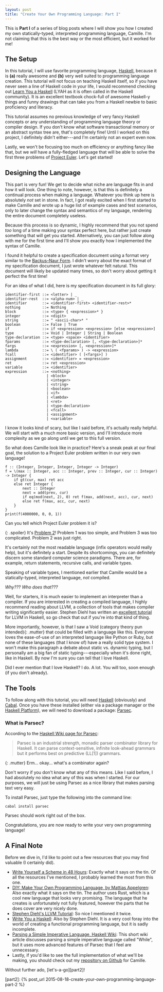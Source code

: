 ```yaml
---
layout: post
title: "Create Your Own Programming Language: Part I"
---
```


This is **Part I** of a series of blog posts where I will show you how I created
my own statically-typed, interpreted programming language, Camille. I'm not
claiming that this is the best way or the most efficient, but it worked for me!

## The Setup

In this tutorial, I will use favorite programming language, [Haskell][haskell],
because it is **(a)** really awesome and **(b)** very well suited to programming
language creation. This tutorial will not focus on teaching Haskell itself, so
if you have never seen a line of Haskell code in your life, I would recommend
checking out [Learn You a Haskell][lyah] (LYAH as it is often called in the
Haskell community). It is an excellent textbook chock-full of awesome Haskell-y
things and funny drawings that can take you from a Haskell newbie to basic
proficiency and literacy.

This tutorial assumes no previous knowledge of very fancy Haskell concepts or
any understanding of programming language theory or compiler design. If you
don't know what software transactional memory or an abstract syntax tree are,
that's completely fine! Until I worked on this project, I definitely didn't
either---and I'm certainly not an expert even now.

Lastly, we won't be focusing too much on efficiency or anything fancy like that,
but we *will* have a fully-fledged language that will be able to solve the first
three problems of [Project Euler][project-euler]. Let's get started!

## Designing the Language

This part is very fun! We get to decide what niche are language fits in and how
it will look. One thing to note, however, is that this is definitely a continual
process when making a language. Whatever you think up here is absolutely *not*
set in stone. In fact, I got really excited when I first started to make Camille
and wrote up a huge list of example cases and test scenarios, only to later
change the syntax and semantics of my language, rendering the entire document
completely useless.

Because this process is so dynamic, I highly recommend that you not spend *too*
long of a time making your syntax perfect here, but rather just create something
that will get you started. Alternatively, you can just follow along with me for
the first time and I'll show you exactly how I implemented the syntax of
Camille.

I found it helpful to create a specification document using a format very
similar to the [Backus–Naur Form][bnf]. I didn't worry about the exact format of
my specification document, I just wrote whatever felt natural. This document
will likely be updated many times, so don't worry about getting it perfect the
first time!

For an idea of what I did, here is my specification document in its full glory:

```
identifier-first ::= <letter> | _
identifier-rest  ::= <alpha-num> | _
identifier       ::= <identifier-first> <identifier-rest>*
nothing          ::= Nothing
block            ::= <type> { <expression>* }
integer          ::= <digit>
string           ::= " <ascii-char>* "
boolean          ::= False | True
if               ::= if <expression> <expression> [else <expression>]
type             ::= Void | Integer | String | Boolean
type-declaration ::= <type> <space> <identifier>
fparams          ::= <type-declaration> [, <type-declaration>]*
fargs            ::= <expression> [, <expression>]*
lambda           ::= \ ( <fparams> ) -> <expression>
fcall            ::= <identifier> ( [<fargs>] )
assignment       ::= <identifier> = <expression>
ret              ::= ret <expression>
variable         ::= <identifier>
expression       ::= <nothing>
                   | <block>
                   | <integer>
                   | <string>
                   | <boolean>
                   | <if>
                   | <lambda>
                   | <ret>
                   | <type-declaration>
                   | <fcall>
                   | <assignment>
                   | <variable>
```

I know it looks kind of scary, but like I said before, it's actually really
helpful. We will start with a much more basic version, and I'll introduce more
complexity as we go along until we get to this full version.

So what does Camille look like in practice? Here's a sneak peak at our final
goal, the solution to a Project Euler problem written in our very own language!

```
f :: (Integer, Integer, Integer, Integer -> Integer)
f = \(max :: Integer, acc :: Integer, prev :: Integer, cur :: Integer) -> Integer {
    if gt(cur, max) ret acc
    else ret Integer {
        next :: Integer
        next = add(prev, cur)
        if eq(mod(next, 2), 0) ret f(max, add(next, acc), cur, next)
        else ret f(max, acc, cur, next)
    }
}
print(f(4000000, 0, 0, 1))
```

Can you tell which Project Euler problem it is?

{: .spoiler}
It's [Problem 2][pe2]! Problem 1 was too simple, and Problem 3 was too
complicated. Problem 2 was just right.

It's certainly not the most readable language (infix operators would really
help), but it's definitely a start. Despite its shortcomings, you can definitely
discern some standard computer science paradigms. There are, for example, return
statements, recursive calls, and variable types.

Speaking of variable types, I mentioned earlier that Camille would be a
statically-typed, interpreted language, *not* compiled.

*Why??? Who does that???*

Well, for starters, it is much easier to implement an interpreter than a
compiler. If you are interested in creating a compiled language, I highly
recommend reading about LLVM, a collection of tools that makes compiler writing
significantly easier. Stephen Diehl has written an [excellent
tutorial][haskell-llvm] for LLVM in Haskell, so go check that out if you're into
that kind of thing.

More importantly, however, is that I saw a Void <span>(category theory pun
intended)</span>{: .mutter} that could be filled with a language like this.
Everyone loves the ease-of-use of an interpreted language like Python or Ruby,
but none of these languages (that I know of) have a really solid type system. I
won't make this paragraph a debate about static vs. dynamic typing, but I
personally am a big fan of static typing---especially when it's done right, like
in Haskell. By now I'm sure you can tell that I love Haskell.

Did I ever mention that I love Haskell? I do. A lot. You will too, soon enough
(if you don't already).

## The Tools

To follow along with this tutorial, you will need [Haskell][haskell] (obviously)
and [Cabal][cabal].  Once you have these installed (either via a package manager
or the [Haskell Platform][haskell-platform]), we will need to download a
package: [Parsec][parsec].

### What is Parsec?

According to the [Haskell Wiki page for Parsec][haskell-wiki-parsec]:

> Parsec is an industrial strength, monadic parser combinator library for
Haskell. It can parse context-sensitive, infinite look-ahead grammars but it
performs best on predictive (LL[1]) grammars.

{: .mutter}
Erm... okay... what's a combinator again?

Don't worry if you don't know what any of this means. Like I said before, I had
absolutely no idea what any of this was when I started. For our purposes, we
will just be using Parsec as a nice library that makes parsing text very easy.

To install Parsec, just type the following into the command line:

```
cabal install parsec
```

Parsec should work right out of the box.

Congratulations, you are now ready to write your very own programming language!

## A Final Note

Before we dive in, I'd like to point out a few resources that you may find
valuable (I certainly did).

- [Write Yourself a Scheme in 48 Hours][write-a-scheme]: Exactly what it says on
    the tin. Of all the resources I've mentioned, I probably learned the most
    from this one.
- [DIY: Make Your Own Programming Language, by Mattias Appelgren][diy]: Also
    exactly what it says on the tin. The author uses Rust, which is a cool new
    language that looks very promising. The language that he creates is
    unfortunately not
    fully featured, however the parts that he does cover are very nicely done.
- [Stephen Diehl's LLVM Tutorial][haskell-llvm]: So nice I mentioned it twice.
- [Write You a Haskell][wyah]: Also by Stephen Diehl. It is a very cool
    foray into the world of creating a functional programming language, but it
    is sadly incomplete.
- [Parsing a Simple Imperative Language, Haskell Wiki][while]: This short wiki
    article discusses parsing a simple imperative language called "While", but
    it uses more advanced features of Parsec that I feel are unnecessary.
- Lastly, if you'd like to see the full implementation of what we'll be making,
    you should check out my [repository on Github][camille] for Camille.

Without further ado, [let's-a-go][part2]!

[project-euler]: http://projecteuler.net
[haskell]: http://haskell.org/
[lyah]: http://learnyouahaskell.com/
[bnf]: https://en.wikipedia.org/wiki/Backus%E2%80%93Naur_Form
[pe2]: https://projecteuler.net/problem=2
[haskell-llvm]: http://www.stephendiehl.com/llvm/
[cabal]: https://www.haskell.org/cabal/
[haskell-platform]: https://www.haskell.org/platform/
[parsec]: https://hackage.haskell.org/package/parsec
[haskell-wiki-parsec]: https://wiki.haskell.org/Parsec
[write-a-scheme]: https://en.wikibooks.org/wiki/Write_Yourself_a_Scheme_in_48_Hours
[diy]: http://blog.ppelgren.se/2015-01-03/DIY-Make-Your-Own-Programming-language/
[wyah]: http://dev.stephendiehl.com/fun/
[while]: https://wiki.haskell.org/Parsing_a_simple_imperative_language
[camille]: https://github.com/jlubi333/Camille
[part2]: {% post_url 2015-08-18-create-your-own-programming-language-part-2 %}
